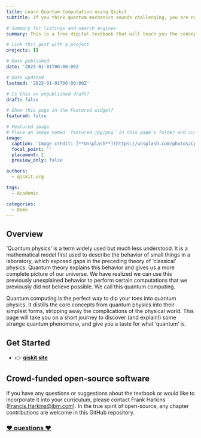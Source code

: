 ```yaml
---
title: Learn Quantum Computation using Qiskit
subtitle: If you think quantum mechanics sounds challenging, you are not alone. All of our intuitions are based on day-to-day experiences, and so are better at understanding the behavior of balls and bananas than atoms or electrons. Though quantum objects can seem random and chaotic at first, they just follow a different set of rules. Once we know what those rules are, we can use them to create new and powerful technology. Quantum computing will be the most revolutionary example of this.

# Summary for listings and search engines
summary: This is a free digital textbook that will teach you the concepts of quantum computing while you learn to use the Qiskit SDK.

# Link this post with a project
projects: []

# Date published
date: '2023-01-01T00:00:00Z'

# Date updated
lastmod: '2023-01-01T00:00:00Z'

# Is this an unpublished draft?
draft: false

# Show this page in the Featured widget?
featured: false

# Featured image
# Place an image named `featured.jpg/png` in this page's folder and customize its options here.
image:
  caption: 'Image credit: [**Unsplash**](https://unsplash.com/photos/CpkOjOcXdUY)'
  focal_point: ''
  placement: 2
  preview_only: false

authors:
  - qiskit.org

tags:
  - Academic

categories:
  - Demo
---
```



## Overview

‘Quantum physics’ is a term widely used but much less understood. It is a mathematical model first used to describe the behavior of small things in a laboratory, which exposed gaps in the preceding theory of ‘classical’ physics. Quantum theory explains this behavior and gives us a more complete picture of our universe. We have realized we can use this previously unexplained behavior to perform certain computations that we previously did not believe possible. We call this quantum computing.

Quantum computing is the perfect way to dip your toes into quantum physics. It distills the core concepts from quantum physics into their simplest forms, stripping away the complications of the physical world. This page will take you on a short journey to discover (and explain!) some strange quantum phenomena, and give you a taste for what ‘quantum’ is.

## Get Started

- 👉 [**qiskit site**](https://qiskit.org/)

## Crowd-funded open-source software

If you have any questions or suggestions about the textbook or would like to incorporate it into your curriculum, please contact Frank Harkins (Francis.Harkins@ibm.com). In the true spirit of open-source, any chapter contributions are welcome in this GitHub repository.

### [❤️ questions ❤️](Francis.Harkins@ibm.com)
